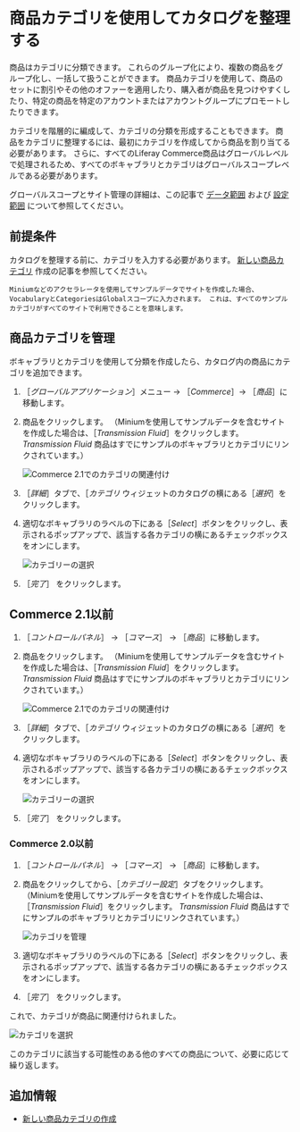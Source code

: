 # 商品カテゴリを使用してカタログを整理する

商品はカテゴリに分類できます。 これらのグループ化により、複数の商品をグループ化し、一括して扱うことができます。 商品カテゴリを使用して、商品のセットに割引やその他のオファーを適用したり、購入者が商品を見つけやすくしたり、特定の商品を特定のアカウントまたはアカウントグループにプロモートしたりできます。

カテゴリを階層的に編成して、カテゴリの分類を形成することもできます。 商品をカテゴリに整理するには、最初にカテゴリを作成してから商品を割り当てる必要があります。 さらに、すべてのLiferay Commerce商品はグローバルレベルで処理されるため、すべてのボキャブラリとカテゴリはグローバルスコープレベルである必要があります。

グローバルスコープとサイト管理の詳細は、この記事で [データ範囲](https://help.liferay.com/hc/articles/360018168991-Data-Scopes) および [設定範囲](https://help.liferay.com/hc/articles/360017895452-Introduction-to-Setting-Up#configuration-scope) について参照してください。

## 前提条件

カタログを整理する前に、カテゴリを入力する必要があります。 [新しい商品カテゴリ](./creating-a-new-product-category.md) 作成の記事を参照してください。

```{note}
Miniumなどのアクセラレータを使用してサンプルデータでサイトを作成した場合、VocabularyとCategoriesはGlobalスコープに入力されます。 これは、すべてのサンプルカテゴリがすべてのサイトで利用できることを意味します。
```

## 商品カテゴリを管理

ボキャブラリとカテゴリを使用して分類を作成したら、カタログ内の商品にカテゴリを追加できます。

1. ［_グローバルアプリケーション_］メニュー &rarr; ［_Commerce_］&rarr; ［_商品_］に移動します。
1. 商品をクリックします。 （Miniumを使用してサンプルデータを含むサイトを作成した場合は、［_Transmission Fluid_］をクリックします。 _Transmission Fluid_ 商品はすでにサンプルのボキャブラリとカテゴリにリンクされています。）

    ![Commerce 2.1でのカテゴリの関連付け](./organizing-your-catalog-with-product-categories/images/01.png)

1. ［_詳細_］タブで、［_カテゴリ_ ウィジェットのカタログの横にある［_選択_］をクリックします。
1. 適切なボキャブラリのラベルの下にある［_Select_］ボタンをクリックし、表示されるポップアップで、該当する各カテゴリの横にあるチェックボックスをオンにします。

    ![カテゴリーの選択](./organizing-your-catalog-with-product-categories/images/02.png)

1. ［_完了_］ をクリックします。

## Commerce 2.1以前

1. ［_コントロールパネル_］ → ［_コマース_］ → ［_商品_］に移動します。
1. 商品をクリックします。 （Miniumを使用してサンプルデータを含むサイトを作成した場合は、［_Transmission Fluid_］をクリックします。 _Transmission Fluid_ 商品はすでにサンプルのボキャブラリとカテゴリにリンクされています。）

    ![Commerce 2.1でのカテゴリの関連付け](./organizing-your-catalog-with-product-categories/images/01.png)

1. ［_詳細_］タブで、［_カテゴリ_ ウィジェットのカタログの横にある［_選択_］をクリックします。
1. 適切なボキャブラリのラベルの下にある［_Select_］ボタンをクリックし、表示されるポップアップで、該当する各カテゴリの横にあるチェックボックスをオンにします。

    ![カテゴリーの選択](./organizing-your-catalog-with-product-categories/images/02.png)

1. ［_完了_］ をクリックします。

### Commerce 2.0以前

1. ［_コントロールパネル_］ → ［_コマース_］ → ［_商品_］に移動します。
1. 商品をクリックしてから、［_カテゴリー設定_］タブをクリックします。 （Miniumを使用してサンプルデータを含むサイトを作成した場合は、［_Transmission Fluid_］をクリックします。 _Transmission Fluid_ 商品はすでにサンプルのボキャブラリとカテゴリにリンクされています。）

    ![カテゴリを管理](./organizing-your-catalog-with-product-categories/images/03.png)

1. 適切なボキャブラリのラベルの下にある［_Select_］ボタンをクリックし、表示されるポップアップで、該当する各カテゴリの横にあるチェックボックスをオンにします。
1. ［_完了_］ をクリックします。

これで、カテゴリが商品に関連付けられました。

![カテゴリを選択](./organizing-your-catalog-with-product-categories/images/04.png)

このカテゴリに該当する可能性のある他のすべての商品について、必要に応じて繰り返します。

## 追加情報

* [新しい商品カテゴリの作成](./creating-a-new-product-category.md)
